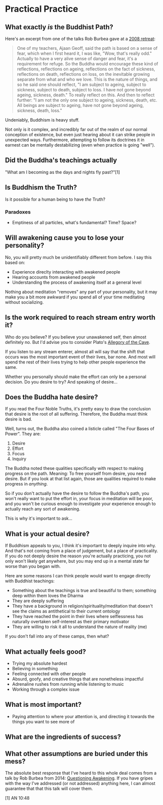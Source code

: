 # Practical Practice

## What exactly _is_ the Buddhist Path?

Here's an excerpt from one of the talks Rob Burbea gave at a [2008 retreat](https://hermesamara.org/resources/talk/2008-12-28-the-meaning-of-refuge):

> One of my teachers, Ajaan Geoff, said the path is based on a sense of fear, which when I first heard it, I was like, "Wow, that's really odd." Actually to have a very alive sense of danger and fear, it's a requirement for refuge. So the Buddha would encourage these kind of reflections, reflections on ageing, reflections on the fact of sickness, reflections on death, reflections on loss, on the inevitable growing separate from what and who we love. This is the nature of things, and so he said one should reflect, "I am subject to ageing, subject to sickness, subject to death, subject to loss. I have not gone beyond ageing, sickness, death." To really reflect on this. And then to reflect further: "I am not the only one subject to ageing, sickness, death, etc. All beings are subject to ageing, have not gone beyond ageing, sickness, death, loss."

Undeniably, Buddhism is heavy stuff.

Not only is it complex, and incredibly far out of the realm of our normal conception of existence, but even just hearing about it can strike people in unexpected ways. Furthermore, attempting to follow its doctrines it in earnest can be mentally destabilizing (even when practice is going "well").

## Did the Buddha's teachings actually

"What am I becoming as the days and nights fly past?"[1]

## Is Buddhism the Truth?

Is it possible for a human being to have _the_ Truth?

### Paradoxes

- Emptiness of all particles, what's fundamental? Time? Space?

## Will awakening cause you to lose your personality?

No, you will pretty much be unidentifiably different from before. I say this based on:

- Experience direclty interacting with awakened people
- Hearing accounts from awakened people
- Understanding the process of awakening itself at a general level

Nothing about meditation "removes" any part of your personality, but it may make you a bit more awkward if you spend all of your time meditating without socializing.

## Is the work required to reach stream entry worth it?

Who do you believe? If you believe your unawakened self, then almost definitely no. But I'd advise you to consider Plato's [Allegory of the Cave](https://www.youtube.com/watch?v=69F7GhASOdM).

If you listen to any stream enterer, almost all will say that the shift that occurs was the most important event of their lives, bar none. And most will spend the rest of their lives trying to help other people experience the same.

Whether you personally should make the effort can only be a personal decision. Do you desire to try? And speaking of desire...

## Does the Buddha hate desire?

If you read the Four Noble Truths, it's pretty easy to draw the conclusion that desire is the root of all suffering. Therefore, the Buddha must think desire is bad.

Well, turns out, the Buddha also coined a listicle called "The Four Bases of Power". They are:

1. Desire
2. Effort
3. Focus
4. Inquiry

The Buddha noted these qualities specifically with respect to making progress on the path. Meaning: To free yourself from desire, you need desire. But if you look at that list again, those are qualities required to make progress in _anything_.

So if you don't actually have the desire to follow the Buddha's path, you won't really want to put the effort in, your focus in meditation will be poor, and you won't be curious enough to investigate your experience enough to actually reach any sort of awakening.

This is why it's important to ask...

## What is your actual desire?

If Buddhism appeals to you, I think it's important to deeply inquire into why. And that's not coming from a place of judgement, but a place of practicality. If you do not deeply desire the reason you're actually practicing, you not only won't likely get anywhere, but you may end up in a mental state far worse than you began with.

Here are some reasons I can think people would want to engage directly with Buddhist teachings:

- Something about the teachings is true and beautiful to them; something deep within them loves the Dharma
- They are deeply suffering
- They have a background in religion/spirituality/meditation that doesn't see the claims as antithetical to their current ontology
- They have reached the point in their lives where selflessness has naturally overtaken self-interest as their primary motivator
- They are willing to risk it all to understand the nature of reality (me)

If you don't fall into any of these camps, then what?

## What actually feels good?

- Trying my absolute hardest
- Believing in something
- Feeling connected with other people
- Absurd, goofy, and creative things that are nonetheless impactful
- Adrenaline rushes from running while listening to music
- Working through a complex issue

## What is most important?

- Paying attention to where your attention is, and directing it towards the things you want to see more of

## What are the ingredients of success?

## What other assumptions are buried under this mess?

The absolute best response that I've heard to this whole deal comes from a talk by Rob Burbea from 2014: [Questioning Awakening](https://hermesamara.org/resources/talk/2014-11-12-questioning-awakening). If you have gripes with the way I've addressed (or not addressed) anything here, I can almost guarantee that that this talk will cover them.

[1] AN 10:48

